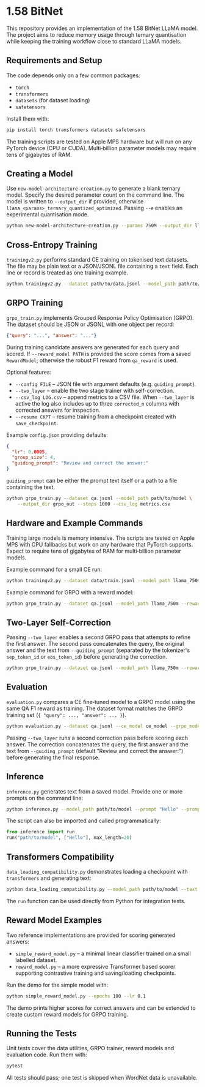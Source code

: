 # 1.58 BitNet

This repository provides an implementation of the 1.58 BitNet LLaMA model. The project aims to reduce memory usage through ternary quantisation while keeping the training workflow close to standard LLaMA models.

## Requirements and Setup

The code depends only on a few common packages:

- `torch`
- `transformers`
- `datasets` (for dataset loading)
- `safetensors`

Install them with:

```bash
pip install torch transformers datasets safetensors
```

The training scripts are tested on Apple MPS hardware but will run on any
PyTorch device (CPU or CUDA).  Multi‑billion parameter models may require tens of
gigabytes of RAM.

## Creating a Model

Use `new-model-architecture-creation.py` to generate a blank ternary model.
Specify the desired parameter count on the command line. The model is written
to `--output_dir` if provided, otherwise `llama_<params>_ternary_quantized_optimized`.
Passing `--e` enables an experimental quantisation mode.

```bash
python new-model-architecture-creation.py --params 750M --output_dir llama_750M
```

## Cross‑Entropy Training

`trainingv2.py` performs standard CE training on tokenised text datasets.  The
file may be plain text or a JSON/JSONL file containing a `text` field.  Each
line or record is treated as one training example.

```bash
python trainingv2.py --dataset path/to/data.jsonl --model_path path/to/model --output_dir ce_out --iters 1000
```

## GRPO Training

`grpo_train.py` implements Grouped Response Policy Optimisation (GRPO).  The
dataset should be JSON or JSONL with one object per record:

```json
{"query": "...", "answer": "..."}
```

During training candidate answers are generated for each query and scored.  If
`--reward_model PATH` is provided the score comes from a saved
`RewardModel`; otherwise the robust F1 reward from `qa_reward` is used.

Optional features:

- `--config FILE` &ndash; JSON file with argument defaults (e.g. `guiding_prompt`).
- `--two_layer` &ndash; enable the two stage trainer with self-correction.
- `--csv_log LOG.csv` &ndash; append metrics to a CSV file. When `--two_layer` is
  active the log also includes up to three `corrected_n` columns with corrected
  answers for inspection.
- `--resume CKPT` &ndash; resume training from a checkpoint created with
  `save_checkpoint`.

Example `config.json` providing defaults:

```json
{
  "lr": 0.0005,
  "group_size": 4,
  "guiding_prompt": "Review and correct the answer:"
}
```
`guiding_prompt` can be either the prompt text itself or a path to a file
containing the text.

```bash
python grpo_train.py --dataset qa.jsonl --model_path path/to/model \
    --output_dir grpo_out --steps 1000 --csv_log metrics.csv
```

## Hardware and Example Commands

Training large models is memory intensive. The scripts are tested on Apple MPS with CPU fallbacks but work on any hardware that PyTorch supports. Expect to require tens of gigabytes of RAM for multi‑billion parameter models.

Example command for a small CE run:

```bash
python trainingv2.py --dataset data/train.jsonl --model_path llama_750m --output_dir ce_model --iters 10000 --batch_size 8
```

Example command for GRPO with a reward model:

```bash
python grpo_train.py --dataset qa.jsonl --model_path llama_750m --reward_model rm.ckpt --output_dir grpo_model
```

## Two-Layer Self-Correction

Passing `--two_layer` enables a second GRPO pass that attempts to refine the first answer. The second pass concatenates the query, the original answer and the text from `--guiding_prompt` (separated by the tokenizer's `sep_token_id` or `eos_token_id`) before generating the correction.

```bash
python grpo_train.py --dataset qa.jsonl --model_path llama_750m --reward_model rm.ckpt --output_dir grpo_model --two_layer --guiding_prompt "Review and correct the answer:"
```

## Evaluation

`evaluation.py` compares a CE fine‑tuned model to a GRPO model using the same QA
F1 reward as training.  The dataset format matches the GRPO training set
(`{ "query": ..., "answer": ... }`).

```bash
python evaluation.py --dataset qa.jsonl --ce_model ce_model --grpo_model grpo_model
```

Passing `--two_layer` runs a second correction pass before scoring each answer.
The correction concatenates the query, the first answer and the text from
`--guiding_prompt` (default "Review and correct the answer:") before generating
the final response.

## Inference

`inference.py` generates text from a saved model. Provide one or more prompts on
the command line:

```bash
python inference.py --model_path path/to/model --prompt "Hello" --prompt "World"
```

The script can also be imported and called programmatically:

```python
from inference import run
run("path/to/model", ["Hello"], max_length=20)
```

## Transformers Compatibility

`data_loading_compatibility.py` demonstrates loading a checkpoint with
`transformers` and generating text:

```bash
python data_loading_compatibility.py --model_path path/to/model --text "Example"
```

The `run` function can be used directly from Python for integration tests.


## Reward Model Examples

Two reference implementations are provided for scoring generated answers:

- `simple_reward_model.py` – a minimal linear classifier trained on a small
  labelled dataset.
- `reward_model.py` – a more expressive Transformer based scorer supporting
  contrastive training and saving/loading checkpoints.

Run the demo for the simple model with:

```bash
python simple_reward_model.py --epochs 100 --lr 0.1
```

The demo prints higher scores for correct answers and can be extended to create
custom reward models for GRPO training.

## Running the Tests

Unit tests cover the data utilities, GRPO trainer, reward models and evaluation
code.  Run them with:

```bash
pytest
```

All tests should pass; one test is skipped when WordNet data is unavailable.
